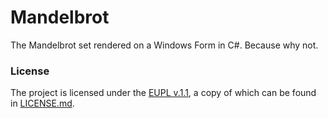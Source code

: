Mandelbrot
==========

The Mandelbrot set rendered on a Windows Form in C#. Because why not. 

### License

The project is licensed under the [EUPL v.1.1](https://joinup.ec.europa.eu/software/page/eupl/licence-eupl), a copy of which can be found in [LICENSE.md](LICENSE.md).